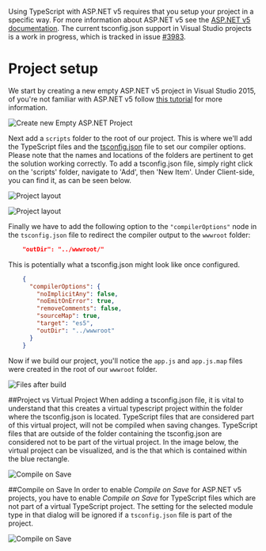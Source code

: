 Using TypeScript with ASP.NET v5 requires that you setup your project in a specific way.
For more information about ASP.NET v5 see the [ASP.NET v5 documentation](http://docs.asp.net/en/latest/conceptual-overview/index.html).
The current tsconfig.json support in Visual Studio projects is a work in progress, which is tracked in issue [#3983](https://github.com/Microsoft/TypeScript/issues/3983).

# Project setup

We start by creating a new empty ASP.NET v5 project in Visual Studio 2015, of you're not familiar with ASP.NET v5 follow [this tutorial](http://docs.asp.net/en/latest/tutorials/your-first-aspnet-application.html) for more information.

 ![Create new Empty ASP.NET Project](https://raw.githubusercontent.com/wiki/Microsoft/TypeScript/aspnet-screenshots/new-project.png)
 
Next add a `scripts` folder to the root of our project.
This is where we'll add the TypeScript files and the [tsconfig.json](tsconfig.json.md) file to set our compiler options. Please note that the names and locations of 
the folders are pertinent to get the solution working correctly. To add a tsconfig.json file, simply right click on the 'scripts' folder, navigate to 'Add', then 'New Item'.
Under Client-side, you can find it, as can be seen below.

![Project layout](https://raw.githubusercontent.com/wiki/Microsoft/TypeScript/aspnet-screenshots/add-tsconfig.png)
 
![Project layout](https://raw.githubusercontent.com/wiki/Microsoft/TypeScript/aspnet-screenshots/project.png)

Finally we have to add the following option to the `"compilerOptions"` node in the `tsconfig.json` file to redirect the compiler output to the `wwwroot` folder:

```json
    "outDir": "../wwwroot/"
```

This is potentially what a tsconfig.json might look like once configured.

```json
	{
	  "compilerOptions": {
		"noImplicitAny": false,
		"noEmitOnError": true,
		"removeComments": false,
		"sourceMap": true,
		"target": "es5",
		"outDir": "../wwwroot"
	  }
	}
```

Now if we build our project, you'll notice the `app.js` and `app.js.map` files were created in the root of our `wwwroot` folder.

![Files after build](https://raw.githubusercontent.com/wiki/Microsoft/TypeScript/aspnet-screenshots/postbuild.png)

##Project vs Virtual Project
When adding a tsconfig.json file, it is vital to understand that this creates a virtual typescript project within the folder
where the tsconfig.json is located. TypeScript files that are considered part of this virtual project, will not be compiled when 
saving changes. TypeScript files that are outside of the folder containing the tsconfig.json are considered not to be part of the virtual project.
In the image below, the virtual project can be visualized, and is the that which is contained within the blue rectangle.

![Compile on Save](https://raw.githubusercontent.com/wiki/Microsoft/TypeScript/aspnet-screenshots/virtual-project.png)

##Compile on Save
In order to enable *Compile on Save* for ASP.NET v5 projects, you have to enable *Compile on Save* for TypeScript files which are not part of a virtual TypeScript project. The setting for the selected module type in that dialog will be ignored if a `tsconfig.json` file is part of the project.

![Compile on Save](https://raw.githubusercontent.com/wiki/Microsoft/TypeScript/aspnet-screenshots/compile-on-save.png)